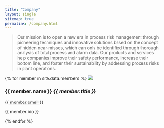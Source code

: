 ```yaml
---
title: "Company"
layout: single
sitemap: true
permalink: /company.html
---
```


> Our mission is to open a new era in process risk management through pioneering techniques and innovative solutions based on the concept of hidden near-misses, which can only be identified through thorough analysis of total process and alarm data. Our products and services help companies improve their safety performance, increase their bottom line, and foster their sustainability by addressing process risks in plant operations.


{% for member in site.data.members %}
<img src="http://placehold.it/200x200">
<h3>{{ member.name }} <em>{{ member.title }}</em></h3>

<a href="mailto:{{ member.email }}">{{ member.email }}</a>
<p>{{ member.bio }}</p>

{% endfor %}


